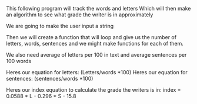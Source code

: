 This following program will track the words and letters
Which will then make an algorithm to see what grade
the writer is in approximately

We are going to make the user input a string

Then we will create a function that will loop and give us
the number of letters, words, sentences and we might make functions for each of them.

We also need average of letters per 100 in text
and average sentences per 100 words

Heres our equation for letters: (Letters/words *100)
Heres our equation for sentences: (sentences/words *100)

Heres our index equation to calculate the grade the writers is in:
index = 0.0588 * L - 0.296 * S - 15.8
